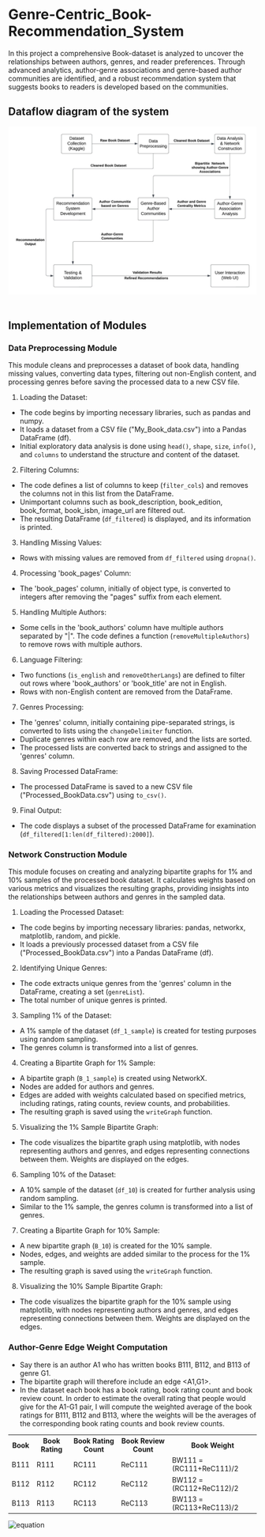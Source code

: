 # Genre-Centric_Book-Recommendation_System
In this project a comprehensive Book-dataset is analyzed to uncover the relationships between authors, genres, and reader preferences. Through advanced analytics, author-genre associations and genre-based author communities are identified, and a robust recommendation system that suggests books to readers is developed based on the communities.

## Dataflow diagram of the system
<img src="/SIN Project DFD.jpeg"></br></br>

## Implementation of Modules
### Data Preprocessing Module 
This module cleans and preprocesses a dataset of book data, handling missing values, converting data types, filtering out non-English content, and processing genres before saving the processed data to a new CSV file.
1.	Loading the Dataset:
-	The code begins by importing necessary libraries, such as pandas and numpy.
-	It loads a dataset from a CSV file ("My_Book_data.csv") into a Pandas DataFrame (df).
-	Initial exploratory data analysis is done using `head()`, `shape`, `size`, `info()`, and `columns` to understand the structure and content of the dataset.

2.	Filtering Columns:
-	The code defines a list of columns to keep (`filter_cols`) and removes the columns not in this list from the DataFrame.
-	Unimportant columns such as book_description, book_edition, book_format, book_isbn, image_url are filtered out.
-	The resulting DataFrame (`df_filtered`) is displayed, and its information is printed.

3.	Handling Missing Values: 
-	Rows with missing values are removed from `df_filtered` using `dropna()`.

4.	Processing 'book_pages' Column:
-	The 'book_pages' column, initially of object type, is converted to integers after removing the "pages" suffix from each element.

5.	Handling Multiple Authors:
-	Some cells in the 'book_authors' column have multiple authors separated by "|". The code defines a function (`removeMultipleAuthors`) to remove rows with multiple authors.

6.	Language Filtering:
-	Two functions (`is_english` and `removeOtherLangs`) are defined to filter out rows where 'book_authors' or 'book_title' are not in English.
-	Rows with non-English content are removed from the DataFrame.

7.	Genres Processing:
-	The 'genres' column, initially containing pipe-separated strings, is converted to lists using the `changeDelimiter` function.
-	Duplicate genres within each row are removed, and the lists are sorted.
-	The processed lists are converted back to strings and assigned to the 'genres' column.

8.	Saving Processed DataFrame:
-	The processed DataFrame is saved to a new CSV file ("Processed_BookData.csv") using `to_csv()`.

9.	Final Output:
-	The code displays a subset of the processed DataFrame for examination (`df_filtered[1:len(df_filtered):2000]`).

### Network Construction Module
This module focuses on creating and analyzing bipartite graphs for 1% and 10% samples of the processed book dataset. It calculates weights based on various metrics and visualizes the resulting graphs, providing insights into the relationships between authors and genres in the sampled data.
1.	Loading the Processed Dataset:
-	The code begins by importing necessary libraries: pandas, networkx, matplotlib, random, and pickle.
-	It loads a previously processed dataset from a CSV file ("Processed_BookData.csv") into a Pandas DataFrame (df).

2.	Identifying Unique Genres:
-	The code extracts unique genres from the 'genres' column in the DataFrame, creating a set (`genreList`).
-	The total number of unique genres is printed.

3.	Sampling 1% of the Dataset:
-	A 1% sample of the dataset (`df_1_sample`) is created for testing purposes using random sampling.
-	The genres column is transformed into a list of genres.

4.	Creating a Bipartite Graph for 1% Sample:
-	A bipartite graph (`B_1_sample`) is created using NetworkX.
-	Nodes are added for authors and genres.
-	Edges are added with weights calculated based on specified metrics, including ratings, rating counts, review counts, and probabilities.
-	The resulting graph is saved using the `writeGraph` function.

5.	Visualizing the 1% Sample Bipartite Graph:
-	The code visualizes the bipartite graph using matplotlib, with nodes representing authors and genres, and edges representing connections between them. Weights are displayed on the edges.

6.	Sampling 10% of the Dataset:
-	A 10% sample of the dataset (`df_10`) is created for further analysis using random sampling.
-	Similar to the 1% sample, the genres column is transformed into a list of genres.

7.	Creating a Bipartite Graph for 10% Sample:
-	A new bipartite graph (`B_10`) is created for the 10% sample.
-	Nodes, edges, and weights are added similar to the process for the 1% sample.
-	The resulting graph is saved using the `writeGraph` function.

8.	Visualizing the 10% Sample Bipartite Graph:
-	The code visualizes the bipartite graph for the 10% sample using matplotlib, with nodes representing authors and genres, and edges representing connections between them. Weights are displayed on the edges.

### Author-Genre Edge Weight Computation
- Say there is an author A1 who has written books B111, B112, and B113 of genre G1.  
- The bipartite graph will therefore include an edge <A1,G1>. 
- In the dataset each book has a book rating, book rating count and book review count. In order to estimate the overall rating that people would give for the A1-G1 pair, I will compute the weighted average of the book ratings for B111, B112 and B113, where the weights will be the averages of the corresponding book rating counts and book review counts.
<table>
  <tr>
    <th>Book</th>
    <th>Book Rating</th>
    <th>Book Rating Count</th>
    <th>Book Review Count</th>
    <th>Book Weight</th>
  </tr>
  <tr>
    <td>B111</td>
    <td>R111</td>
    <td>RC111</td>
    <td>ReC111</td>
    <td>BW111 = (RC111+ReC111)/2</td>
  </tr>
  <tr>
    <td>B112</td>
    <td>R112</td>
    <td>RC112</td>
    <td>ReC112</td>
    <td>BW112 = (RC112+ReC112)/2</td>
  </tr>
  <tr>
    <td>B113</td>
    <td>R113</td>
    <td>RC113</td>
    <td>ReC113</td>
    <td>BW113 = (RC113+ReC113)/2</td>
  </tr>
</table>

![equation]([https://latex.codecogs.com/png.latex?%5Cdpi%7B300%7D%20%5Cbg_white%20Rating%28a%2Cg%29%3D%20%5Cfrac%7BR111*BW111%20&plus;%20R112*BW112%20&plus;%20R113*BW113%7D%7BBW111%20&plus;%20BW112%20&plus;%20BW113%7D](https://latex.codecogs.com/png.latex?%5Cbg_white%20%5Clarge%20Rating%28a%2Cg%29%3D%20%5Cfrac%7BR111*BW111%20&plus;%20R112*BW112%20&plus;%20R113*BW113%7D%7BBW111%20&plus;%20BW112%20&plus;%20BW113%7D)https://latex.codecogs.com/png.latex?%5Cbg_white%20%5Clarge%20Rating%28a%2Cg%29%3D%20%5Cfrac%7BR111*BW111%20&plus;%20R112*BW112%20&plus;%20R113*BW113%7D%7BBW111%20&plus;%20BW112%20&plus;%20BW113%7D)
